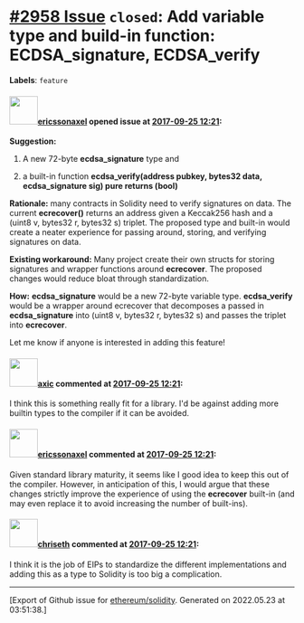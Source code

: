 # [\#2958 Issue](https://github.com/ethereum/solidity/issues/2958) `closed`: Add variable type and build-in function: ECDSA_signature, ECDSA_verify
**Labels**: `feature`


#### <img src="https://avatars.githubusercontent.com/u/3268707?u=d2e453da0dd734c117d03fc2e1ca496578ede161&v=4" width="50">[ericssonaxel](https://github.com/ericssonaxel) opened issue at [2017-09-25 12:21](https://github.com/ethereum/solidity/issues/2958):

**Suggestion:** 

1. A new 72-byte **ecdsa_signature** type and

2. a built-in function **ecdsa_verify(address pubkey, bytes32 data, ecdsa_signature sig) pure returns (bool)**

**Rationale:** many contracts in Solidity need to verify signatures on data. The current **ecrecover()** returns an address given a Keccak256 hash and a (uint8 v, bytes32 r, bytes32 s) triplet. The proposed type and built-in would create a neater experience for passing around, storing, and verifying signatures on data. 

**Existing workaround:** Many project create their own structs for storing signatures and wrapper functions around **ecrecover**. The proposed changes would reduce bloat through standardization.

**How:** **ecdsa_signature** would be a new 72-byte variable type. **ecdsa_verify** would be a wrapper around ecrecover that decomposes a passed in **ecdsa_signature** into (uint8 v, bytes32 r, bytes32 s) and passes the triplet into **ecrecover**.

Let me know if anyone is interested in adding this feature!

#### <img src="https://avatars.githubusercontent.com/u/20340?v=4" width="50">[axic](https://github.com/axic) commented at [2017-09-25 12:21](https://github.com/ethereum/solidity/issues/2958#issuecomment-331866935):

I think this is something really fit for a library. I'd be against adding more builtin types to the compiler if it can be avoided.

#### <img src="https://avatars.githubusercontent.com/u/3268707?u=d2e453da0dd734c117d03fc2e1ca496578ede161&v=4" width="50">[ericssonaxel](https://github.com/ericssonaxel) commented at [2017-09-25 12:21](https://github.com/ethereum/solidity/issues/2958#issuecomment-331890926):

Given standard library maturity, it seems like I good idea to keep this out of the compiler. However, in anticipation of this, I would argue that these changes strictly improve the experience of using the **ecrecover** built-in (and may even replace it to avoid increasing the number of built-ins).

#### <img src="https://avatars.githubusercontent.com/u/9073706?v=4" width="50">[chriseth](https://github.com/chriseth) commented at [2017-09-25 12:21](https://github.com/ethereum/solidity/issues/2958#issuecomment-444526323):

I think it is the job of EIPs to standardize the different implementations and adding this as a type to Solidity is too big a complication.


-------------------------------------------------------------------------------



[Export of Github issue for [ethereum/solidity](https://github.com/ethereum/solidity). Generated on 2022.05.23 at 03:51:38.]
